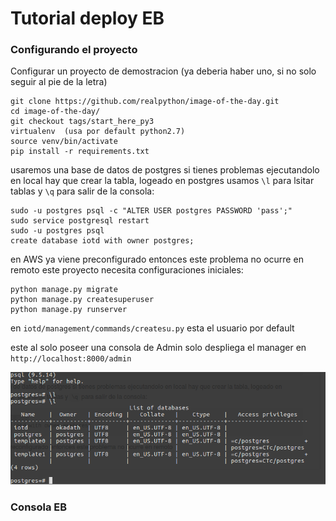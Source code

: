 # Tutorial deploy EB 
### Configurando el proyecto

Configurar un proyecto de demostracion (ya deberia haber uno, si no solo seguir al pie de la letra)
```
git clone https://github.com/realpython/image-of-the-day.git
cd image-of-the-day/
git checkout tags/start_here_py3
virtualenv  (usa por default python2.7)
source venv/bin/activate
pip install -r requirements.txt
```

usaremos una base de datos de postgres
si tienes problemas ejecutandolo en local hay que crear la tabla, logeado en postgres usamos `\l` para lsitar tablas y `\q` para salir de la consola:

```
sudo -u postgres psql -c "ALTER USER postgres PASSWORD 'pass';"
sudo service postgresql restart
sudo -u postgres psql
create database iotd with owner postgres;
```

en AWS ya viene preconfigurado entonces este problema no ocurre en remoto
este proyecto necesita configuraciones iniciales:
```
python manage.py migrate
python manage.py createsuperuser
python manage.py runserver
```
en `iotd/management/commands/createsu.py` esta el usuario por default

este al solo poseer una consola de Admin solo despliega el manager en  `http://localhost:8000/admin`

![Screenshot postgres](https://raw.githubusercontent.com/okadath/EB4Dummies/master/postgres.png)

### Consola EB







